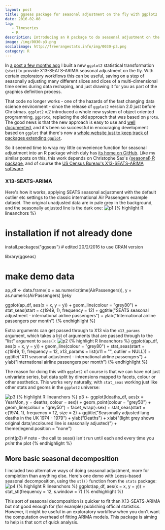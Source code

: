 ```yaml
---
layout: post
title: ggseas package for seasonal adjustment on the fly with ggplot2
date: 2016-02-08
tag: 
   - Timeseries
   - R
description: Introducing an R package to do seasonal adjustment on the fly with ggplot2
image: /img/0030-p3.png
socialimage: http://freerangestats.info/img/0030-p3.png
category: R
---
```

In [a post a few months ago](/blog/2015/10/10/X13ARIMA-SEATS.html) I built a new `ggplot2` statistical transformation (`stat`) to provide X13-SEATS-ARIMA seasonal adjustment on the fly.  With certain exploratory workflows this can be useful, saving on a step of seasonally adjusting many different slices and dices of a multi-dimensional time series during data reshaping, and just drawing it for you as part of the graphics definition process.

That code no longer works - one of the hazards of the fast changing data science environment - since the release of `ggplot2` version 2.0 just before Christmas.  `ggplot2` v.2 introduced a whole new system of object oriented programming, `ggproto`, replacing the old approach that was based on `proto`.  The good news is that the new approach is easy to use and [well documented](http://docs.ggplot2.org/dev/vignettes/extending-ggplot2.html), and it's been so successful in encouraging development based on `ggplot` that there's now a [whole website just to keep track of packages extending `ggplot`](http://ggplot2-exts.github.io/).

So it seemed time to wrap my little convenience function for seasonal adjustment into an R package which duly has [its home on GitHub](https://github.com/ellisp/ggseas).  Like my similar posts on this, this work depends on Christophe Sax's [{seasonal} R package](https://cran.r-project.org/web/packages/seasonal/index.html), and of course the [US Census Bureau's X13-SEATS-ARIMA software](https://www.census.gov/srd/www/x13as/).

### X13-SEATS-ARIMA
Here's how it works, applying SEATS seasonal adjustment with the default outlier etc settings to the classic international Air Passengers example dataset.  The original unadjusted data are in pale grey in the background, and the seasonally adjusted line is the dark one:
![p1](/img/0030-p1.svg)
{% highlight R lineanchors %}
# installation if not already done
install.packages("ggseas") # edited 20/2/2016 to use CRAN version

library(ggseas)

# make demo data
ap_df <- data.frame(
   x = as.numeric(time(AirPassengers)),
   y = as.numeric(AirPassengers)
)jeky

ggplot(ap_df, aes(x = x, y = y)) +
   geom_line(colour = "grey80") +
   stat_seas(start = c(1949, 1), frequency = 12) +
   ggtitle("SEATS seasonal adjustment - international airline passengers") +
   ylab("International airline passengers per month")
{% endhighlight %}



Extra arguments can get passed through to X13 via the `x13_params` argument, which takes a list of arguments that are passed through to the "list" argument to `seas()`:
![p2](/img/0030-p2.svg)
{% highlight R lineanchors %}
ggplot(ap_df, aes(x = x, y = y)) +
   geom_line(colour = "grey80") +
   stat_seas(start = c(1949, 1), frequency = 12, x13_params = list(x11 = "", outlier = NULL)) +
   ggtitle("X11 seasonal adjustment - international airline passengers") +
   ylab("International airline passengers per month")
{% endhighlight %}

The reason for doing this with `ggplot2` of course is that we can have not just univariate series, but data split by dimensions mapped to facets, colour or other aesthetics.  This works very naturally, with `stat_seas` working just like other stats and geoms in the `ggplot2` universe:

![p3](/img/0030-p3.svg)
{% highlight R lineanchors %}
p3 <- ggplot(ldeaths_df, aes(x = YearMon, y = deaths, colour = sex)) +
   geom_point(colour = "grey50") +
   geom_line(colour = "grey50") +
   facet_wrap(~sex) +
   stat_seas(start = c(1974, 1), frequency = 12, size = 2) +
   ggtitle("Seasonally adjusted lung deaths in the UK 1974 - 1979") +
   ylab("Deaths") +
   xlab("(light grey shows original data;\ncoloured line is seasonally adjusted)") +
   theme(legend.position = "none")

 print(p3) # note - the call to seas() isn't run until each and every time you *print* the plot
{% endhighlight %}


## More basic seasonal decomposition
I included two alternative ways of doing seasonal adjustment, more for completion than anything else.  Here's one demo with Loess-based seasonal decomposition, using the `stl()` function from the `stats` package:
![p4](/img/0030-p4.svg)
{% highlight R lineanchors %}
ggplot(ap_df, aes(x = x, y = y)) +
   stat_stl(frequency = 12, s.window = 7)
{% endhighlight %}

This sort of seasonal decomposition is quicker to fit than X13-SEATS-ARIMA but not good enough for (for example) publishing official statistics.  However, it might be useful in an exploratory workflow when you don't want the computation overhead of fitting ARIMA models.  This package is aiming to help is that sort of quick analysis.
